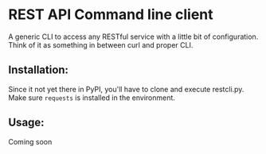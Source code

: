 REST API Command line client
============================

A generic CLI to access any RESTful service with a little bit of configuration.
Think of it as something in between curl and proper CLI.

Installation:
------------
Since it not yet there in PyPI, you'll have to clone and execute restcli.py. Make sure `requests` is installed in the environment. 

Usage:
-----
Coming soon
